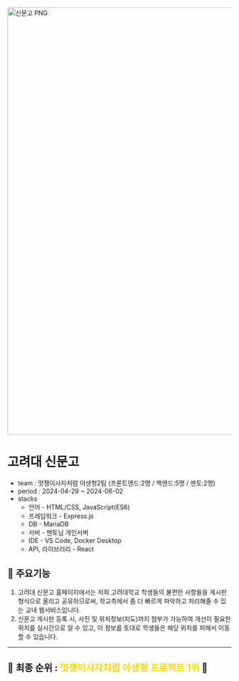 <img width="960" alt="신문고 PNG" src="https://github.com/user-attachments/assets/1383515a-5f58-4d8c-b32a-3cd6f186f4f5" />



# 고려대 신문고

* team : 멋쟁이사자처럼 야생형2팀 (프론트엔드:2명 / 백엔드:5명 / 멘토:2명)
* period : 2024-04-29 ~ 2024-06-02
* stacks
  - 언어 - HTML/CSS, JavaScript(ES6)
  - 프레임워크 - Express.js
  - DB - MariaDB
  - 서버 - 멘토님 개인서버
  - IDE - VS Code, Docker Desktop
  - API, 라이브러리 - React

## 🌟 주요기능
1. 고려대 신문고 홈페이지에서는 저희 고려대학교 학생들의 불편한 사항들을 게시판 형식으로 올리고 공유하므로써, 학교측에서 좀 더 빠르게 파악하고 처리해줄 수 있는 교내 웹서비스입니다.
2. 신문고 게시판 등록 시, 사진 및 위치정보(지도)까지 첨부가 가능하여 개선이 필요한 위치를 실시간으로 알 수 있고, 이 정보를 토대로 학생들은 해당 위치를 피해서 이동할 수 있습니다.

---

## 🥇 최종 순위 : <span style="color: gold">멋쟁이사자처럼 야생형 프로젝트 1위</span> 🥇
